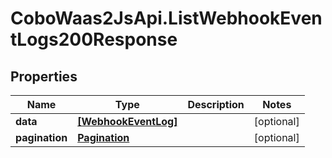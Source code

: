 # CoboWaas2JsApi.ListWebhookEventLogs200Response

## Properties

Name | Type | Description | Notes
------------ | ------------- | ------------- | -------------
**data** | [**[WebhookEventLog]**](WebhookEventLog.md) |  | [optional] 
**pagination** | [**Pagination**](Pagination.md) |  | [optional] 


